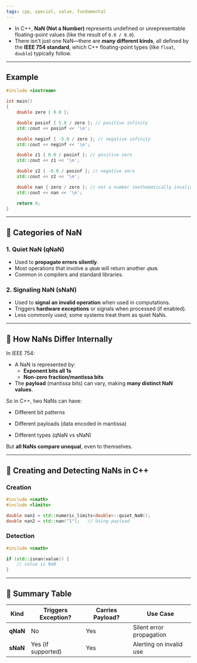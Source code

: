 ```yaml
---
tags: cpp, special, value, fundamental
---
```


- In C++, **NaN (Not a Number)** represents undefined or unrepresentable floating-point values (like the result of `0.0 / 0.0`).
- There isn't just one NaN—there are **many different kinds**, all defined by the **IEEE 754 standard**, which C++ floating-point types (like `float`, `double`) typically follow.

---

## Example 

```cpp
#include <iostream>

int main()
{
    double zero { 0.0 };

    double posinf { 5.0 / zero }; // positive infinity
    std::cout << posinf << '\n';

    double neginf { -5.0 / zero }; // negative infinity
    std::cout << neginf << '\n';

    double z1 { 0.0 / posinf }; // positive zero
    std::cout << z1 << '\n';

    double z2 { -0.0 / posinf }; // negative zero
    std::cout << z2 << '\n';

    double nan { zero / zero }; // not a number (mathematically invalid)
    std::cout << nan << '\n';

    return 0;
}
```

---

## 🔹 Categories of NaN

### 1. **Quiet NaN (qNaN)**

- Used to **propagate errors silently**.
- Most operations that involve a `qNaN` will return another `qNaN`.
- Common in compilers and standard libraries.

### 2. **Signaling NaN (sNaN)**

- Used to **signal an invalid operation** when used in computations.
- Triggers **hardware exceptions** or signals when processed (if enabled).
- Less commonly used; some systems treat them as quiet NaNs.

---

## 🔹 How NaNs Differ Internally

In IEEE 754:

- A NaN is represented by:
    - **Exponent bits all 1s**
    - **Non-zero fraction/mantissa bits**
- The **payload** (mantissa bits) can vary, making **many distinct NaN values**.

So in C++, two NaNs can have:

- Different bit patterns
    
- Different payloads (data encoded in mantissa)
    
- Different types (qNaN vs sNaN)
    

But **all NaNs compare unequal**, even to themselves.

---

## 🔹 Creating and Detecting NaNs in C++

### Creation

```cpp
#include <cmath>
#include <limits>

double nan1 = std::numeric_limits<double>::quiet_NaN();
double nan2 = std::nan("1");   // Using payload
```

### Detection

```cpp
#include <cmath>

if (std::isnan(value)) {
    // value is NaN
}
```

---

## 🔹 Summary Table

|Kind|Triggers Exception?|Carries Payload?|Use Case|
|---|---|---|---|
|**qNaN**|No|Yes|Silent error propagation|
|**sNaN**|Yes (if supported)|Yes|Alerting on invalid use|
